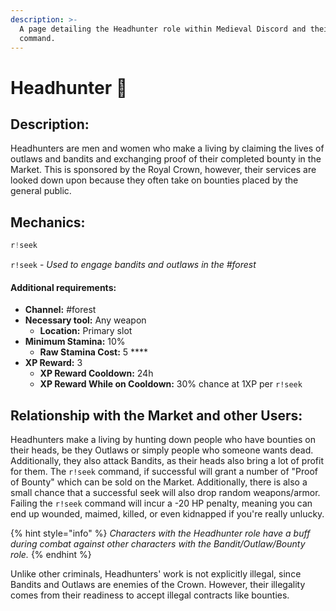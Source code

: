 ```yaml
---
description: >-
  A page detailing the Headhunter role within Medieval Discord and their seek
  command.
---
```


# Headhunter 📜

## Description:

Headhunters are men and women who make a living by claiming the lives of outlaws and bandits and exchanging proof of their completed bounty in the Market. This is sponsored by the Royal Crown, however, their services are looked down upon because they often take on bounties placed by the general public.

## Mechanics:

```javascript
r!seek
```

`r!seek` - _Used to engage bandits and outlaws in the \#forest_

#### Additional requirements:

* **Channel:** \#forest
* **Necessary tool:** Any weapon
  * **Location:** Primary slot
* **Minimum Stamina:** 10%
  * **Raw Stamina Cost:** 5 ****
* **XP Reward:** 3
  * **XP Reward Cooldown:** 24h
  * **XP Reward While on Cooldown:** 30% chance at 1XP per `r!seek`

## Relationship with the Market and other Users:

Headhunters make a living by hunting down people who have bounties on their heads, be they Outlaws or simply people who someone wants dead. Additionally, they also attack Bandits, as their heads also bring a lot of profit for them. The `r!seek` command, if successful will grant a number of "Proof of Bounty" which can be sold on the Market. Additionally, there is also a small chance that a successful seek will also drop random weapons/armor. Failing the `r!seek` command will incur a -20 HP penalty, meaning you can end up wounded, maimed, killed, or even kidnapped if you're really unlucky.

{% hint style="info" %}
_Characters with the Headhunter role have a buff during combat against other characters with the Bandit/Outlaw/Bounty role._
{% endhint %}

Unlike other criminals, Headhunters' work is not explicitly illegal, since Bandits and Outlaws are enemies of the Crown. However, their illegality comes from their readiness to accept illegal contracts like bounties.

